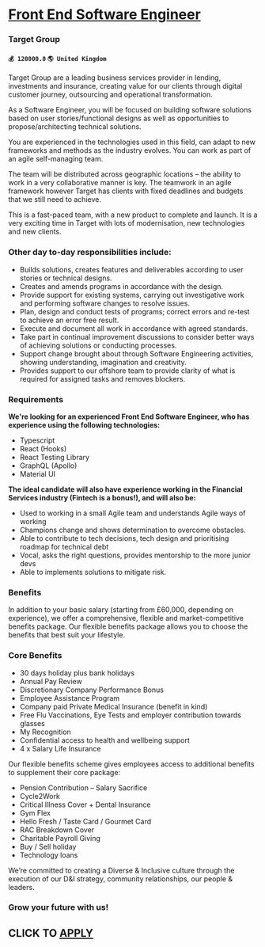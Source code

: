 # [Front End Software Engineer](https://www.remotewlb.com/apply/front-end-software-engineer-60047)  
### Target Group  
#### `💰 120000.0` `🌎 United Kingdom`  

Target Group are a leading business services provider in lending, investments and insurance, creating value for our clients through digital customer journey, outsourcing and operational transformation.

As a Software Engineer, you will be focused on building software solutions based on user stories/functional designs as well as opportunities to propose/architecting technical solutions.

You are experienced in the technologies used in this field, can adapt to new frameworks and methods as the industry evolves. You can work as part of an agile self-managing team.

The team will be distributed across geographic locations – the ability to work in a very collaborative manner is key. The teamwork in an agile framework however Target has clients with fixed deadlines and budgets that we still need to achieve.

This is a fast-paced team, with a new product to complete and launch. It is a very exciting time in Target with lots of modernisation, new technologies and new clients.

### Other day to-day responsibilities include:

  * Builds solutions, creates features and deliverables according to user stories or technical designs. 
  * Creates and amends programs in accordance with the design.
  * Provide support for existing systems, carrying out investigative work and performing software changes to resolve issues.
  * Plan, design and conduct tests of programs; correct errors and re-test to achieve an error free result.
  * Execute and document all work in accordance with agreed standards.
  * Take part in continual improvement discussions to consider better ways of achieving solutions or conducting processes.
  * Support change brought about through Software Engineering activities, showing understanding, imagination and creativity.
  * Provides support to our offshore team to provide clarity of what is required for assigned tasks and removes blockers.

### Requirements

 **We're looking for an experienced Front End Software Engineer, who has experience using the following technologies:**

  * Typescript
  * React (Hooks) 
  * React Testing Library
  * GraphQL (Apollo)
  * Material UI

**The ideal candidate will also have experience working in the Financial Services industry (Fintech is a bonus!), and will also be:**

  * Used to working in a small Agile team and understands Agile ways of working
  * Champions change and shows determination to overcome obstacles.
  * Able to contribute to tech decisions, tech design and prioritising roadmap for technical debt
  * Vocal, asks the right questions, provides mentorship to the more junior devs
  * Able to implements solutions to mitigate risk.

### Benefits

In addition to your basic salary (starting from £60,000, depending on experience), we offer a comprehensive, flexible and market-competitive benefits package. Our flexible benefits package allows you to choose the benefits that best suit your lifestyle.

### Core Benefits

  * 30 days holiday plus bank holidays
  * Annual Pay Review
  * Discretionary Company Performance Bonus
  * Employee Assistance Program
  * Company paid Private Medical Insurance (benefit in kind)
  * Free Flu Vaccinations, Eye Tests and employer contribution towards glasses
  * My Recognition
  * Confidential access to health and wellbeing support
  * 4 x Salary Life Insurance

Our flexible benefits scheme gives employees access to additional benefits to supplement their core package:

  * Pension Contribution – Salary Sacrifice
  * Cycle2Work 
  * Critical Illness Cover + Dental Insurance
  * Gym Flex
  * Hello Fresh / Taste Card / Gourmet Card
  * RAC Breakdown Cover
  * Charitable Payroll Giving
  * Buy / Sell holiday
  * Technology loans

We’re committed to creating a Diverse & Inclusive culture through the execution of our D&I strategy, community relationships, our people & leaders.

### Grow your future with us!

  
## CLICK TO [APPLY](https://www.remotewlb.com/apply/front-end-software-engineer-60047)

